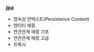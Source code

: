 ### [jpa](https://github.com/rrlqja/study_jpa/blob/master/jpa.md)     
- 영속성 컨텍스트(Persistence Context)   
- 엔티티 매핑   
- 연관관계 매핑 기초    
- 연관관계 매핑 고급    
- 프록시    